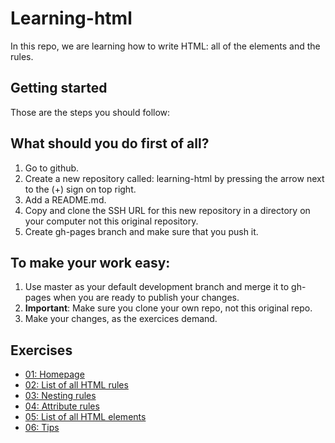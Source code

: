 # Learning-html

In this repo, we are learning how to write HTML: all of the elements and the rules.


## Getting started

Those are the steps you should follow:

## What should you do first of all?

1. Go to github.
1. Create a new repository called: learning-html by pressing the arrow next to the (+) sign on top right.
1. Add a README.md.
1. Copy and clone the SSH URL for this new repository in a directory on your computer not this original repository.
1. Create gh-pages branch and make sure that you push it.

## To make your work easy:

1. Use master as your default development branch and merge it to gh-pages when you are ready to publish your changes.
1. **Important**: Make sure you clone your own repo, not this original repo.
1. Make your changes, as the exercices demand.

## Exercises

- [01: Homepage](01-homepage/index.html)
- [02: List of all HTML rules](02-list_of_rules/index.html)
- [03: Nesting rules](03-nesting_rules/rules.html)
- [04: Attribute rules](04-attribute_rules/rules.html)
- [05: List of all HTML elements](05-elements/index.html)
- [06: Tips](06-tips/index.html)
